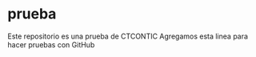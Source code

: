 # prueba
Este repositorio es una prueba de CTCONTIC
Agregamos esta linea para hacer pruebas con GitHub
